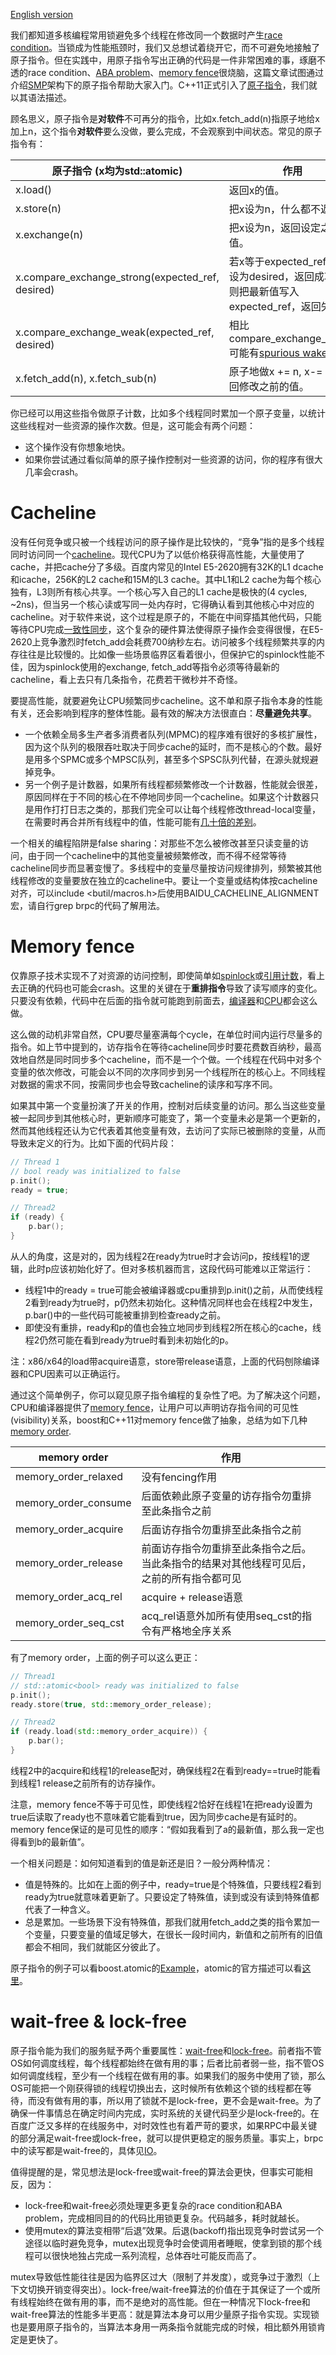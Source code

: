 [English version](../en/atomic_instructions.md)

我们都知道多核编程常用锁避免多个线程在修改同一个数据时产生[race condition](http://en.wikipedia.org/wiki/Race_condition)。当锁成为性能瓶颈时，我们又总想试着绕开它，而不可避免地接触了原子指令。但在实践中，用原子指令写出正确的代码是一件非常困难的事，琢磨不透的race condition、[ABA problem](https://en.wikipedia.org/wiki/ABA_problem)、[memory fence](https://en.wikipedia.org/wiki/Memory_barrier)很烧脑，这篇文章试图通过介绍[SMP](http://en.wikipedia.org/wiki/Symmetric_multiprocessing)架构下的原子指令帮助大家入门。C++11正式引入了[原子指令](http://en.cppreference.com/w/cpp/atomic/atomic)，我们就以其语法描述。

顾名思义，原子指令是**对软件**不可再分的指令，比如x.fetch_add(n)指原子地给x加上n，这个指令**对软件**要么没做，要么完成，不会观察到中间状态。常见的原子指令有：

| 原子指令 (x均为std::atomic<int>)               | 作用                                       |
| ---------------------------------------- | ---------------------------------------- |
| x.load()                                 | 返回x的值。                                   |
| x.store(n)                               | 把x设为n，什么都不返回。                            |
| x.exchange(n)                            | 把x设为n，返回设定之前的值。                          |
| x.compare_exchange_strong(expected_ref, desired) | 若x等于expected_ref，则设为desired，返回成功；否则把最新值写入expected_ref，返回失败。 |
| x.compare_exchange_weak(expected_ref, desired) | 相比compare_exchange_strong可能有[spurious wakeup](http://en.wikipedia.org/wiki/Spurious_wakeup)。 |
| x.fetch_add(n), x.fetch_sub(n)           | 原子地做x += n, x-= n，返回修改之前的值。              |

你已经可以用这些指令做原子计数，比如多个线程同时累加一个原子变量，以统计这些线程对一些资源的操作次数。但是，这可能会有两个问题：

- 这个操作没有你想象地快。
- 如果你尝试通过看似简单的原子操作控制对一些资源的访问，你的程序有很大几率会crash。

# Cacheline

没有任何竞争或只被一个线程访问的原子操作是比较快的，“竞争”指的是多个线程同时访问同一个[cacheline](https://en.wikipedia.org/wiki/CPU_cache#Cache_entries)。现代CPU为了以低价格获得高性能，大量使用了cache，并把cache分了多级。百度内常见的Intel E5-2620拥有32K的L1 dcache和icache，256K的L2 cache和15M的L3 cache。其中L1和L2 cache为每个核心独有，L3则所有核心共享。一个核心写入自己的L1 cache是极快的(4 cycles, ~2ns)，但当另一个核心读或写同一处内存时，它得确认看到其他核心中对应的cacheline。对于软件来说，这个过程是原子的，不能在中间穿插其他代码，只能等待CPU完成[一致性同步](https://en.wikipedia.org/wiki/Cache_coherence)，这个复杂的硬件算法使得原子操作会变得很慢，在E5-2620上竞争激烈时fetch_add会耗费700纳秒左右。访问被多个线程频繁共享的内存往往是比较慢的。比如像一些场景临界区看着很小，但保护它的spinlock性能不佳，因为spinlock使用的exchange, fetch_add等指令必须等待最新的cacheline，看上去只有几条指令，花费若干微秒并不奇怪。

要提高性能，就要避免让CPU频繁同步cacheline。这不单和原子指令本身的性能有关，还会影响到程序的整体性能。最有效的解决方法很直白：**尽量避免共享**。

- 一个依赖全局多生产者多消费者队列(MPMC)的程序难有很好的多核扩展性，因为这个队列的极限吞吐取决于同步cache的延时，而不是核心的个数。最好是用多个SPMC或多个MPSC队列，甚至多个SPSC队列代替，在源头就规避掉竞争。
- 另一个例子是计数器，如果所有线程都频繁修改一个计数器，性能就会很差，原因同样在于不同的核心在不停地同步同一个cacheline。如果这个计数器只是用作打打日志之类的，那我们完全可以让每个线程修改thread-local变量，在需要时再合并所有线程中的值，性能可能有[几十倍的差别](bvar.md)。

一个相关的编程陷阱是false sharing：对那些不怎么被修改甚至只读变量的访问，由于同一个cacheline中的其他变量被频繁修改，而不得不经常等待cacheline同步而显著变慢了。多线程中的变量尽量按访问规律排列，频繁被其他线程修改的变量要放在独立的cacheline中。要让一个变量或结构体按cacheline对齐，可以include \<butil/macros.h\>后使用BAIDU_CACHELINE_ALIGNMENT宏，请自行grep brpc的代码了解用法。

# Memory fence

仅靠原子技术实现不了对资源的访问控制，即使简单如[spinlock](https://en.wikipedia.org/wiki/Spinlock)或[引用计数](https://en.wikipedia.org/wiki/Reference_counting)，看上去正确的代码也可能会crash。这里的关键在于**重排指令**导致了读写顺序的变化。只要没有依赖，代码中在后面的指令就可能跑到前面去，[编译器](http://preshing.com/20120625/memory-ordering-at-compile-time/)和[CPU](https://en.wikipedia.org/wiki/Out-of-order_execution)都会这么做。

这么做的动机非常自然，CPU要尽量塞满每个cycle，在单位时间内运行尽量多的指令。如上节中提到的，访存指令在等待cacheline同步时要花费数百纳秒，最高效地自然是同时同步多个cacheline，而不是一个个做。一个线程在代码中对多个变量的依次修改，可能会以不同的次序同步到另一个线程所在的核心上。不同线程对数据的需求不同，按需同步也会导致cacheline的读序和写序不同。

如果其中第一个变量扮演了开关的作用，控制对后续变量的访问。那么当这些变量被一起同步到其他核心时，更新顺序可能变了，第一个变量未必是第一个更新的，然而其他线程还认为它代表着其他变量有效，去访问了实际已被删除的变量，从而导致未定义的行为。比如下面的代码片段：

```c++
// Thread 1
// bool ready was initialized to false
p.init();
ready = true;
```

```c++
// Thread2
if (ready) {
    p.bar();
}
```
从人的角度，这是对的，因为线程2在ready为true时才会访问p，按线程1的逻辑，此时p应该初始化好了。但对多核机器而言，这段代码可能难以正常运行：

- 线程1中的ready = true可能会被编译器或cpu重排到p.init()之前，从而使线程2看到ready为true时，p仍然未初始化。这种情况同样也会在线程2中发生，p.bar()中的一些代码可能被重排到检查ready之前。
- 即使没有重排，ready和p的值也会独立地同步到线程2所在核心的cache，线程2仍然可能在看到ready为true时看到未初始化的p。

注：x86/x64的load带acquire语意，store带release语意，上面的代码刨除编译器和CPU因素可以正确运行。

通过这个简单例子，你可以窥见原子指令编程的复杂性了吧。为了解决这个问题，CPU和编译器提供了[memory fence](http://en.wikipedia.org/wiki/Memory_barrier)，让用户可以声明访存指令间的可见性(visibility)关系，boost和C++11对memory fence做了抽象，总结为如下几种[memory order](http://en.cppreference.com/w/cpp/atomic/memory_order).

| memory order         | 作用                                       |
| -------------------- | ---------------------------------------- |
| memory_order_relaxed | 没有fencing作用                              |
| memory_order_consume | 后面依赖此原子变量的访存指令勿重排至此条指令之前                 |
| memory_order_acquire | 后面访存指令勿重排至此条指令之前                         |
| memory_order_release | 前面访存指令勿重排至此条指令之后。当此条指令的结果对其他线程可见后，之前的所有指令都可见 |
| memory_order_acq_rel | acquire + release语意                      |
| memory_order_seq_cst | acq_rel语意外加所有使用seq_cst的指令有严格地全序关系        |

有了memory order，上面的例子可以这么更正：

```c++
// Thread1
// std::atomic<bool> ready was initialized to false
p.init();
ready.store(true, std::memory_order_release);
```

```c++
// Thread2
if (ready.load(std::memory_order_acquire)) {
    p.bar();
}
```

线程2中的acquire和线程1的release配对，确保线程2在看到ready==true时能看到线程1 release之前所有的访存操作。

注意，memory fence不等于可见性，即使线程2恰好在线程1在把ready设置为true后读取了ready也不意味着它能看到true，因为同步cache是有延时的。memory fence保证的是可见性的顺序：“假如我看到了a的最新值，那么我一定也得看到b的最新值”。

一个相关问题是：如何知道看到的值是新还是旧？一般分两种情况：

- 值是特殊的。比如在上面的例子中，ready=true是个特殊值，只要线程2看到ready为true就意味着更新了。只要设定了特殊值，读到或没有读到特殊值都代表了一种含义。
- 总是累加。一些场景下没有特殊值，那我们就用fetch_add之类的指令累加一个变量，只要变量的值域足够大，在很长一段时间内，新值和之前所有的旧值都会不相同，我们就能区分彼此了。

原子指令的例子可以看boost.atomic的[Example](http://www.boost.org/doc/libs/1_56_0/doc/html/atomic/usage_examples.html)，atomic的官方描述可以看[这里](http://en.cppreference.com/w/cpp/atomic/atomic)。

# wait-free & lock-free

原子指令能为我们的服务赋予两个重要属性：[wait-free](http://en.wikipedia.org/wiki/Non-blocking_algorithm#Wait-freedom)和[lock-free](http://en.wikipedia.org/wiki/Non-blocking_algorithm#Lock-freedom)。前者指不管OS如何调度线程，每个线程都始终在做有用的事；后者比前者弱一些，指不管OS如何调度线程，至少有一个线程在做有用的事。如果我们的服务中使用了锁，那么OS可能把一个刚获得锁的线程切换出去，这时候所有依赖这个锁的线程都在等待，而没有做有用的事，所以用了锁就不是lock-free，更不会是wait-free。为了确保一件事情总在确定时间内完成，实时系统的关键代码至少是lock-free的。在百度广泛又多样的在线服务中，对时效性也有着严苛的要求，如果RPC中最关键的部分满足wait-free或lock-free，就可以提供更稳定的服务质量。事实上，brpc中的读写都是wait-free的，具体见[IO](io.md)。

值得提醒的是，常见想法是lock-free或wait-free的算法会更快，但事实可能相反，因为：

- lock-free和wait-free必须处理更多更复杂的race condition和ABA problem，完成相同目的的代码比用锁更复杂。代码越多，耗时就越长。
- 使用mutex的算法变相带“后退”效果。后退(backoff)指出现竞争时尝试另一个途径以临时避免竞争，mutex出现竞争时会使调用者睡眠，使拿到锁的那个线程可以很快地独占完成一系列流程，总体吞吐可能反而高了。

mutex导致低性能往往是因为临界区过大（限制了并发度），或竞争过于激烈（上下文切换开销变得突出）。lock-free/wait-free算法的价值在于其保证了一个或所有线程始终在做有用的事，而不是绝对的高性能。但在一种情况下lock-free和wait-free算法的性能多半更高：就是算法本身可以用少量原子指令实现。实现锁也是要用原子指令的，当算法本身用一两条指令就能完成的时候，相比额外用锁肯定是更快了。
